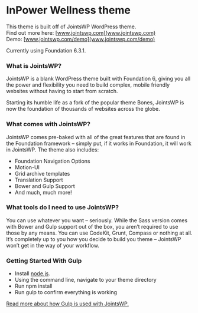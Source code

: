 # InPower Wellness theme

This theme is built off of JointsWP WordPress theme.<br>
  Find out more here: [www.jointswp.com](www.jointswp.com)<br>
Demo: [www.jointswp.com/demo](www.jointswp.com/demo)

Currently using Foundation 6.3.1.

### What is JointsWP?
JointsWP is a blank WordPress theme built with Foundation 6, giving you all the power and flexibility you need to build complex, mobile friendly websites without having to start from scratch.

Starting its humble life as a fork of the popular theme Bones, JointsWP is now the foundation of thousands of websites across the globe.

### What comes with JointsWP?
JointsWP comes pre-baked with all of the great features that are found in the Foundation framework – simply put, if it works in Foundation, it will work in JointsWP. The theme also includes:

- Foundation Navigation Options
- Motion-UI
- Grid archive templates
- Translation Support
- Bower and Gulp Support
- And much, much more!

### What tools do I need to use JointsWP?
You can use whatever you want – seriously. While the Sass version comes with Bower and Gulp support out of the box, you aren’t required to use those by any means. You can use CodeKit, Grunt, Compass or nothing at all. It’s completely up to you how you decide to build you theme – JointsWP won’t get in the way of your workflow.

### Getting Started With Gulp
- Install [node.js](https://nodejs.org).
- Using the command line, navigate to your theme directory
- Run npm install
- Run gulp to confirm everything is working

[Read more about how Gulp is used with JointsWP.](http://jointswp.com/docs/gulp/)
